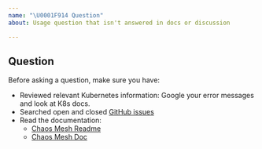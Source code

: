 ```yaml
---
name: "\U0001F914 Question"
about: Usage question that isn't answered in docs or discussion

---
```


## Question

Before asking a question, make sure you have:

- Reviewed relevant Kubernetes information: Google your error messages and look at K8s docs.
- Searched open and closed [GitHub issues](https://github.com/chaos-mesh/chaos-mesh/issues?utf8=%E2%9C%93&q=is%3Aissue)
- Read the documentation:
  - [Chaos Mesh Readme](https://github.com/chaos-mesh/chaos-mesh)
  - [Chaos Mesh Doc](https://github.com/chaos-mesh/chaos-mesh/tree/master/doc)

